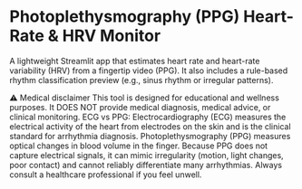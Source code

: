 # Photoplethysmography (PPG) Heart-Rate & HRV Monitor

A lightweight Streamlit app that estimates heart rate and heart-rate variability (HRV) from a fingertip video (PPG). It also includes a rule-based rhythm classification preview (e.g., sinus rhythm or irregular patterns). 

⚠️ Medical disclaimer
This tool is designed for educational and wellness purposes. It DOES NOT provide medical diagnosis, medical advice, or clinical monitoring.
ECG vs PPG: Electrocardiography (ECG) measures the electrical activity of the heart from electrodes on the skin and is the clinical standard for arrhythmia diagnosis. Photoplethysmography (PPG) measures optical changes in blood volume in the finger. Because PPG does not capture electrical signals, it can mimic irregularity (motion, light changes, poor contact) and cannot reliably differentiate many arrhythmias. Always consult a healthcare professional if you feel unwell.
